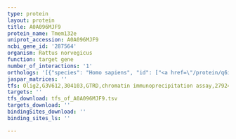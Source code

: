 ```yaml
---
type: protein
layout: protein
title: A0A096MJF9
protein_name: Tmem132e
uniprot_accession: A0A096MJF9
ncbi_gene_id: '287564'
organism: Rattus norvegicus
function: target gene
number_of_interactions: '1'
orthologs: '[{"species": "Homo sapiens", "id": ["<a href=\"/protein/q6iee7\">Q6IEE7</a>"]}, {"species": "Danio rerio", "id": ["A0A0J9YJA2"]}, {"species": "Mus musculus", "id": ["<a href=\"/protein/q6iee6\">Q6IEE6</a>"]}, {"species": "Drosophila melanogaster", "id": ["X2JDW6"]}]'
jaspar_matrices: ''
tfs: Olig2,G3V612,304103,GTRD,chromatin immunoprecipitation assay,27924024%5Buid%5D,No
targets: ''
tfs_download: tfs_of_A0A096MJF9.tsv
targets_download: ''
bindingSites_download: ''
binding_sites_ls: ''

---
```

